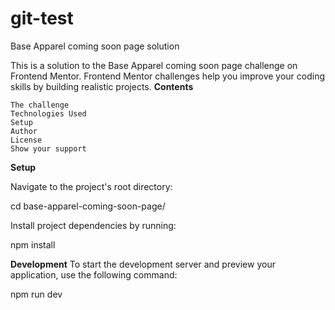 # git-test
Base Apparel coming soon page solution

This is a solution to the Base Apparel coming soon page challenge on Frontend Mentor. Frontend Mentor challenges help you improve your coding skills by building realistic projects.
**Contents**

    The challenge
    Technologies Used
    Setup
    Author
    License
    Show your support

**Setup**

Navigate to the project's root directory:

  cd base-apparel-coming-soon-page/

Install project dependencies by running:

  npm install

**Development**
To start the development server and preview your application, use the following command:

  npm run dev

